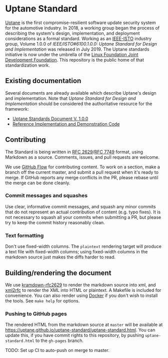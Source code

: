 # Uptane Standard

[Uptane](https://uptane.github.io) is the first compromise-resilient software update security system for the automotive industry. In 2018, a working group began the process of describing the system's design, implementation, and deployment considerations as a formal standard. Working as an [IEEE-ISTO](https://ieee-isto.org/) industry group, Volume 1.0.0 of *IEEE/ISTO#6100.1.0.0: Uptane Standard for Design and Implementation* was released in July 2019. The Uptane standards initiative is now under the umbrella of the [Linux Foundation Joint Development Foundation](http://www.jointdevelopment.org/). This repository is the public home of that standardization work.

## Existing documentation

Several documents are already available which describe Uptane's design and implementation. Note that *Uptane Standard for Design and Implementation* should be considered the authoritative resource for the framework:

* [Uptane Standards Document V. 1.0.0](https://uptane.github.io/uptane-standard/uptane-standard.html)
* [Reference Implementation and Demonstration Code](https://github.com/uptane/uptane)

## Contributing

The Standard is being written in [RFC 2629](https://tools.ietf.org/html/rfc2629)/[RFC 7749](https://tools.ietf.org/html/rfc7749) format, using Markdown as a source. Comments, issues, and pull requests are welcome.

We use [GitHub Flow](https://guides.github.com/introduction/flow/) for contributing content. To work on a section, make a branch off the current master, and submit a pull request when it's ready to merge. If GitHub reports any merge conflicts in the PR, please rebase until the merge can be done cleanly.

### Commit messages and squashes

Use clear, informative commit messages, and squash any minor commits that do not represent an actual contribution of content (e.g. typo fixes). It is not necessary to squash all your commits when submitting a PR, but please try to keep the commit history reasonably clean.

### Text formatting

Don't use fixed-width columns. The `plaintext` rendering target will produce a text file with fixed-width columns; using fixed-width columns in the markdown source just makes the diffs harder to read.

## Building/rendering the document

We use [kramdown-rfc2629](https://github.com/cabo/kramdown-rfc2629) to render the markdown source into xml, and [xml2rfc](https://xml2rfc.tools.ietf.org/) to render the XML into HTML or plaintext. A Makefile is included for convenience. You can also render using [Docker](https://www.docker.com/) if you don't wish to install the tools. See `make help` for options.

### Pushing to GitHub pages

The rendered HTML from the markdown source at `master` will be available at https://uptane.github.io/uptane-standard/uptane-standard.html. You can update this, if you have commit rights to this repository, by pushing `uptane-standard.html` to the `gh-pages` branch.

TODO: Set up CI to auto-push on merge to master.
